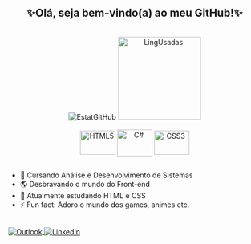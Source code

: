 <h2 align="center">✨Olá, seja bem-vindo(a) ao meu GitHub!✨</h2>

<div align="center"><br>
  
  <img src="https://github-readme-stats.vercel.app/api?username=lucianaTSoares&show_icons=true&theme=midnight-purple&hide_border=true&locale=pt-br&hide_title=true" alt="EstatGitHub">
  <img src="https://github-readme-stats.vercel.app/api/top-langs/?username=lucianaTSoares&langs_count=10&theme=midnight-purple&hide_border=true&locale=pt-br" alt="LingUsadas" height="165">

</div>


<div align="center"><br>

  <img src="https://cdn.jsdelivr.net/gh/devicons/devicon/icons/html5/html5-plain.svg" alt="HTML5" height="48" width="70" align="center">
  <img src="https://cdn.jsdelivr.net/gh/devicons/devicon/icons/csharp/csharp-plain.svg" alt="C#" height="53" width="70" align="center">
  <img src="https://cdn.jsdelivr.net/gh/devicons/devicon/icons/css3/css3-plain.svg" alt="CSS3" height="48" width="70" align="center">

</div>

##

- 🏫 Cursando Análise e Desenvolvimento de Sistemas 
- 🌎 Desbravando o mundo do Front-end
- 🌱 Atualmente estudando HTML e CSS
- ⚡ Fun fact: Adoro o mundo dos games, animes etc.

##

<div>
  
  <a href="mailto:lucianat.s@hotmail.com" target="_blank">
    <img src="https://img.shields.io/badge/Microsoft_Outlook-0078D4?style=for-the-badge&logo=microsoft-outlook&logoColor=white" alt="Outlook" align="center">
  </a>
  
  <a href="https://www.linkedin.com/in/lucianatsoares/" target="_blank">
    <img src="https://img.shields.io/badge/LinkedIn-0077B5?style=for-the-badge&logo=linkedin&logoColor=white" alt="LinkedIn" align="center">
  </a>
  
</div>
